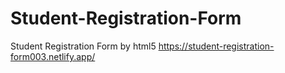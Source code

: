 # Student-Registration-Form
Student Registration Form by html5
https://student-registration-form003.netlify.app/
